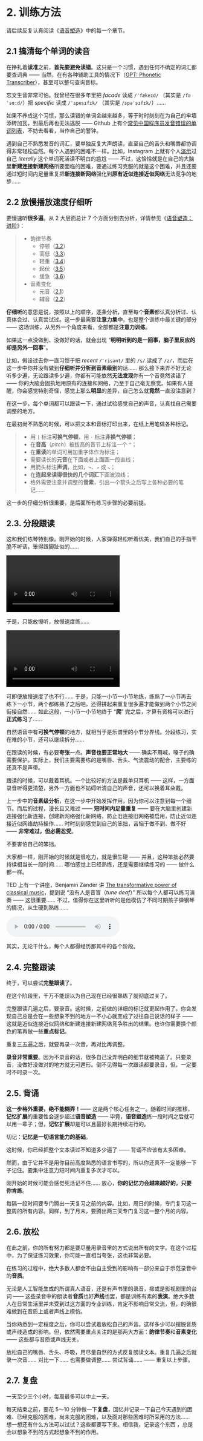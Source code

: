 # 2. 训练方法

请后续反复认真阅读《[语音塑造](/sounds-of-english/01-basics)》中的每一个章节。

## 2.1 搞清每个单词的读音

在挣扎着**读准**之前，**首先要避免读错**。这只是一个习惯，遇到任何不确定的词汇都要查词典 —— 当然，在有各种辅助工具的情况下（[GPT: Phonetic Transcriber](https://chat.openai.com/g/g-nWwuxUVqO-phonetic-transcriber)），甚至可以整句查询音标。

忘文生音非常可怕。我曾经在很多年里把 *facade* 读成 `/ˈfækeɪd/` （其实是 `/fəˈsɑːd/`<span class="speak-word-inline" data-audio-uk="/audios/facade-uk.mp3" data-audio-us="/audios/facade-us.mp3"></span>）把 *specific* 读成 `/ˈspesɪfɪk/` （其实是 `/spəˈsɪfɪk/`<span class="speak-word-inline" data-audio-uk="/audios/specific-uk.mp3" data-audio-us="/audios/specific-us.mp3"></span>）…… 

如果不养成这个习惯，那么读错的单词会越来越多，等于时时刻刻在为自己的牢墙添砖加瓦，到最后再也无法逃脱 —— Github 上有个[常见中国程序员发音错误的单词列表](https://github.com/shimohq/chinese-programmer-wrong-pronunciation)，不妨去看看，当作自己的警钟。

遇到自己不熟悉发音的词汇，要单独反复大声朗读，直至自己的舌头和嘴唇都协调得非常轻松自然。每个人遇到的困难不一样。比如，Instagram 上就有个人[演示](https://www.instagram.com/reel/C1VmSpuIvTO/?igsh=czY3cDAzcGIxMGN4)过自己 *literally* 这个单词死活读不明白的尴尬<span class="speak-word-inline" data-audio-uk="/audios/literally-instagram.mp3"></span> —— 不过，这恰恰就是在自己的大脑里**新建连接新建网络**所要面临的困难，要通过练习克服的就是这个困难，并且还要通过短时间内足量重复把**新连接新网络**强化到**原有近似连接近似网络**无法竞争的地步……

## 2.2 放慢播放速度仔细听

要慢速听**很多遍**。从 2 大层面总计 7 个方面分别去分析，详情参见《[语音塑造：进阶](/sounds-of-english/29-advanced)》：

> * 韵律节奏
>   * 停顿（[3.2](/sounds-of-english/31-pause)）
>   * 高低（[3.3](/sounds-of-english/32-high-low)）
>   * 轻重（[3.4](/sounds-of-english/33-up-down)）
>   * 起伏（[3.5](/sounds-of-english/34-strong-weak)）
>   * 缓急（[3.6](/sounds-of-english/35-fast-slow)）
> * 音素变化
>   * 元音（[2.1](/sounds-of-english/03-vowels-overview)）
>   * 辅音（[2.2](/sounds-of-english/12-consonants-overview)）

**仔细听**的意思是说，按照以上的顺序，逐条分析，直至每个**音素**都认真分析过、认真体会过、认真尝试过。这一步最需要**注意力集中**，也是整个训练中最关键的部分 —— 这场训练，从另外一个角度来看，全部都是**注意力训练**。

如果这一点没做到、没做好的话，就会出现 “**明明听到的是一回事，脑子里反应的却是另外一回事**”。

比如，假设过去你一直习惯于把 *recent* `/ˈrisənt/` 里的 `/s/` 读成了 `/z/`，而后在这一步中你并没有做到**仔细听并分析到音素级别**的话…… 那么接下来弄不好无论听多少遍，无论跟读多少遍，你都有可能依然**无法发现**你有一个音竟然读错了 —— 你的大脑会固执地用原有的连接和网络，乃至于自己毫无察觉。如果有人提醒，你会感觉特别奇怪，感觉上那么**明显**的差异，自己怎么就**竟然**一直没注意到？

在这一步，每个单词都可以跟读一下，通过试验感觉自己的声音，认真找自己需要调整的地方。

在最初尚不熟悉的时候，可以把文本和音标打印出来，在纸上用笔做各种标记。

> * 用 `|` 标注**可换气停顿**，用 `·` 标注**非换气停顿**；
> * 在**音高**（*pitch*）被拔高的音节上标注一个 `^`；
> * 在**重读**的单词可用加重字体作为标注；
> * 需要读长的**元音**在下面或者上面画一段直线；
> * 用箭头标注**声调**，比如，`→`、`↗` 或 `↘`；
> * 在**连起来读得很快的几个词汇**下画波浪线；
> * 格外需要注意并调整的**音素**，引出一个箭头之后写上各种必要的笔记……

这一步的仔细分析很重要，是后面所有练习步骤的必要前提。

## 2.3. 分段跟读

这和我们练琴特别像。刚开始的时候，人家弹得轻松听着优美，我们自己的手指干脆不听话，笨得跟脚趾似的…… 

<video controls><source src="/videos/hc-gt-normal.mp4"></source></video>

于是，只能放慢听，放慢速度练……

<video controls><source src="/videos/hc-gt-slow.mp4"></source></video>

 可即便放慢速度了也不行…… 于是，只能一小节一小节地练，练熟了一小节再去练下一小节，两个都练熟了之后吧，还得拼起来重复很多遍才能做到两个小节之间衔接自然…… 如此这般，一小节一小节地终于 “**爬**” 完之后，才算有资格可以进行**正式练习**了……

自然语音中有**可换气停顿**的地方，就相当于是乐谱里的小节分界线。分段练习，实在难的小节，还可以继续拆分……

在跟读的时候，有必要**夸张**一点。**声音也要正常地大** —— 确实不用喊，嗓子的确需要保护。实际上，我们主要需要练的是嘴唇、舌头、气流震动的配合，主要练的还真不是声带。

跟读的时候，可以戴着耳机。一个比较好的方法是戴单只耳机 —— 这样，一方面录音听得更清楚，另外一方面也不妨碍听清自己的声音，还可以换着耳朵戴。

上一步中的**音素级分析**，在这一步中开始发挥作用，因为你可以注意到每一个细节。而后的过程，漫长且又难过 —— **短时间内足量重复** —— 要在大脑里创建新连接强化新连接，创建新网络强化新网络，防止旧连接旧网络被启用，防止近似连接近似网络劫持操作…… 时时刻刻感觉到自己的笨拙，苦恼于做不到、做不好 —— **非常难过，但必需忍受**。

不要害怕自己的笨拙。

大家都一样，刚开始的时候就是很吃力，就是很生硬 —— 并且，这种笨拙必然要持续相当长一段时间…… 哪怕感觉上已经熟练，还是需要继续练习的 —— 做什么都一样。

TED 上有一个讲座，Benjamin Zander 讲 [The transformative power of classical music](https://www.ted.com/talks/benjamin_zander_the_transformative_power_of_classical_music/transcript?language=en)，提到说 “没有人是音盲（*tune deaf*）” 所以每个人都可以练习演奏 —— 这很重要…… 不过，值得你在这里听听的是他模仿了不同时期孩子弹钢琴的情况，从生硬到熟练…… 

<audio controls><source src="/audios/benjamin-zander-on-kids-playing-piano.mp3"></source></audio>

其实，无论干什么，每个人都得经历那其中的各个阶段。

## 2.4. 完整跟读

终于，可以尝试**完整跟读**了。

在这个阶段里，千万不能误以为自己现在已经很熟练了就彻底过关了。

完整跟读几遍之后，要录音。这时候，之前做的详细的标记就更起作用了。你会发现自己总是会在一些想象不到的地方一不小心就变成了过往自己说话的样子 —— 这就是近似连接近似网络和新建连接新建网络竞争胜出的结果。也许你需要换个颜色的笔再做一些**重点标记**。

重复三五遍之后，就要再录一次音，再对比再调整。

**录音非常重要**。因为不录音的话，很多自己没弄明白的细节就被掩盖了。只要录音，没做好没做对的地方就无可遁形。倒不见得每一次跟读都要录音，但，一定要时不时录一次。

## 2.5. 背诵

**这一步格外重要，绝不能糊弄！**—— 这是两个核心任务之一。随着时间的推移，**记忆扩展**的重要性会逐步超过**语音塑造** —— 毕竟，**语音塑造**练一段时间之后就可以用一辈子；但，**记忆扩展**却是可以且最好长期持续进行的。

切记：**记忆是一切语言能力的基础**。

这时候，你已经把整个文本读过不知道多少遍了 —— 背诵不应该有太多困难。

然而，由于它并不是用你目前高度熟悉的语言书写的，所以你还真不一定能够一下子记住。要集中注意力短时间内重复多次才可以。

刚开始的时候可能会感觉死活记不住…… 放心，**你的记忆力会越来越好的，只要你肯练**。

每隔一段时间要专门腾出一天复习之前的内容。比如，周日的时候，专门复习这一整周的所有内容。同样，到了月末，要腾出两三天专门复习这一整个月的内容。

## 2.6. 放松

在此之前，你的所有努力都是要尽量用录音里的方式说出所有的文字。在这个过程中，为了保证练习效果，你可能一直相当夸张，这也非常必要。

在练习的过程中，绝大多数人都会不由自主受到的影响有一部分来自于示范录音中的**音质**。

无论是人工智能生成的所谓真人语音，还是有声书里的录音，抑或是影视剧里的台词 —— 这些录音中的朗读者**音质**也好**声线**也罢，都是训练有素的**表演**。绝大多数人在日常生活里并未受到过这方面的专业训练，肯定不影响日常交流，但，的确很难做到在音质上或者声线上模仿。

当你熟悉到一定程度之后，你可以尝试着放松自己的声音。这样多少可以摆脱音质或声线造成的影响。但，依然需要重点关注的是那两大方面：**韵律节奏**和**音素变化** —— 这些都与音质或声线无关。

放松自己的嘴唇、舌头、呼吸，用尽量自然的方式反复朗读文本。重复几遍之后就录一次音…… 对比一下…… 也需要做调整…… 尝试背诵…… —— 重复以上步骤。

## 2.7. 复盘

一天至少三个小时，每周最多可以中止一天。

每天结束之前，要花 5～10 分钟做一下**复盘**，回忆并记录一下自己今天遇到的困难、已经克服的困难，尚未克服的困难，以及面对那些困难时所采用的方法…… 想一想还有什么方法可以试试？这些都要写下来。相信我，记录这个东西 ，总是会以想象不到的方式起想象不到的作用。
